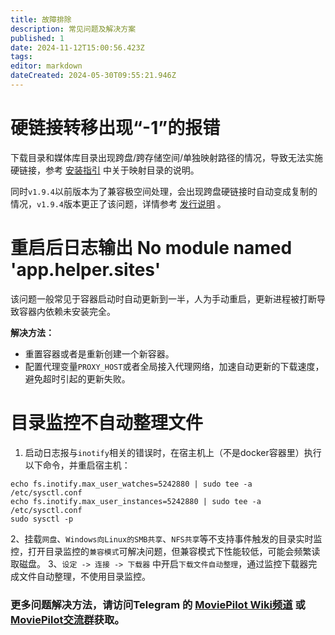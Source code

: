 ```yaml
---
title: 故障排除
description: 常见问题及解决方案
published: 1
date: 2024-11-12T15:00:56.423Z
tags: 
editor: markdown
dateCreated: 2024-05-30T09:55:21.946Z
---
```


# 硬链接转移出现“-1”的报错
下载目录和媒体库目录出现跨盘/跨存储空间/单独映射路径的情况，导致无法实施硬链接，参考 [安装指引](/install) 中关于映射目录的说明。

同时`v1.9.4`以前版本为了兼容极空间处理，会出现跨盘硬链接时自动变成复制的情况，`v1.9.4`版本更正了该问题，详情参考 [发行说明](/release) 。


# 重启后日志输出 No module named 'app.helper.sites'
该问题一般常见于容器启动时自动更新到一半，人为手动重启，更新进程被打断导致容器内依赖未安装完全。

**解决方法：**

- 重置容器或者是重新创建一个新容器。
- 配置代理变量`PROXY_HOST`或者全局接入代理网络，加速自动更新的下载速度，避免超时引起的更新失败。


# 目录监控不自动整理文件
1. 启动日志报与`inotify`相关的错误时，在宿主机上（不是docker容器里）执行以下命令，并重启宿主机：
```shell
echo fs.inotify.max_user_watches=5242880 | sudo tee -a /etc/sysctl.conf
echo fs.inotify.max_user_instances=5242880 | sudo tee -a /etc/sysctl.conf
sudo sysctl -p
```
2、挂载`网盘`、`Windows向Linux的SMB共享`、`NFS共享`等不支持事件触发的目录实时监控，打开目录监控的`兼容模式`可解决问题，但兼容模式下性能较低，可能会频繁读取磁盘。
3、`设定 -> 连接 -> 下载器` 中开启`下载文件自动整理`，通过监控下载器完成文件自动整理，不使用目录监控。

### 更多问题解决方法，请访问Telegram 的 [MoviePilot Wiki频道](https://t.me/Moviepilot_Wiki) 或 [MoviePilot交流群](https://t.me/moviepilot_official)获取。